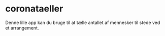 # coronataeller

Denne lille app kan du bruge til at tælle antallet af mennesker til stede ved et arrangement.
